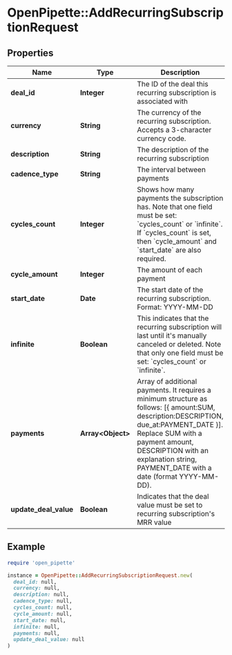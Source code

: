 # OpenPipette::AddRecurringSubscriptionRequest

## Properties

| Name | Type | Description | Notes |
| ---- | ---- | ----------- | ----- |
| **deal_id** | **Integer** | The ID of the deal this recurring subscription is associated with |  |
| **currency** | **String** | The currency of the recurring subscription. Accepts a 3-character currency code. |  |
| **description** | **String** | The description of the recurring subscription | [optional] |
| **cadence_type** | **String** | The interval between payments |  |
| **cycles_count** | **Integer** | Shows how many payments the subscription has. Note that one field must be set: &#x60;cycles_count&#x60; or &#x60;infinite&#x60;. If &#x60;cycles_count&#x60; is set, then &#x60;cycle_amount&#x60; and &#x60;start_date&#x60; are also required. | [optional] |
| **cycle_amount** | **Integer** | The amount of each payment |  |
| **start_date** | **Date** | The start date of the recurring subscription. Format: YYYY-MM-DD |  |
| **infinite** | **Boolean** | This indicates that the recurring subscription will last until it&#39;s manually canceled or deleted. Note that only one field must be set: &#x60;cycles_count&#x60; or &#x60;infinite&#x60;. | [optional] |
| **payments** | **Array&lt;Object&gt;** | Array of additional payments. It requires a minimum structure as follows: [{ amount:SUM, description:DESCRIPTION, due_at:PAYMENT_DATE }]. Replace SUM with a payment amount, DESCRIPTION with an explanation string, PAYMENT_DATE with a date (format YYYY-MM-DD). | [optional] |
| **update_deal_value** | **Boolean** | Indicates that the deal value must be set to recurring subscription&#39;s MRR value | [optional] |

## Example

```ruby
require 'open_pipette'

instance = OpenPipette::AddRecurringSubscriptionRequest.new(
  deal_id: null,
  currency: null,
  description: null,
  cadence_type: null,
  cycles_count: null,
  cycle_amount: null,
  start_date: null,
  infinite: null,
  payments: null,
  update_deal_value: null
)
```

